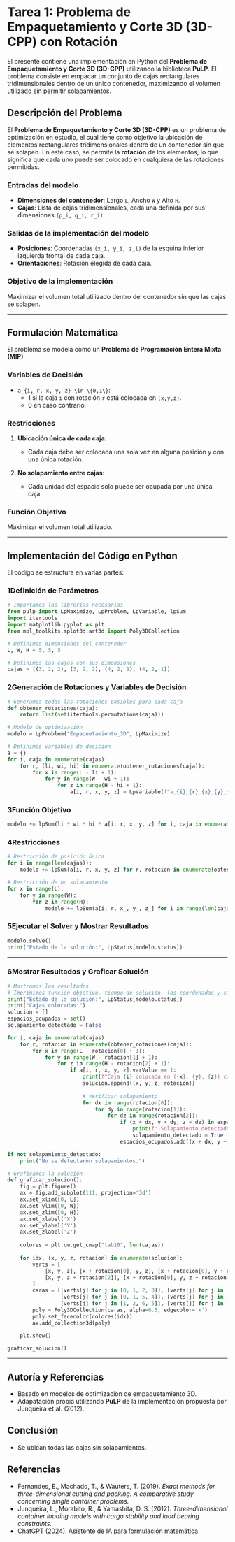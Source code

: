 # Tarea 1: Problema de Empaquetamiento y Corte 3D (3D-CPP) con Rotación

El presente contiene una implementación en Python del **Problema de Empaquetamiento y Corte 3D (3D-CPP)** utilizando la biblioteca **PuLP**. El problema consiste en empacar un conjunto de cajas rectangulares tridimensionales dentro de un único contenedor, maximizando el volumen utilizado sin permitir solapamientos.

## Descripción del Problema

El **Problema de Empaquetamiento y Corte 3D (3D-CPP)** es un problema de optimización en estudio, el cual tiene como objetivo la ubicación de elementos rectangulares tridimensionales dentro de un contenedor sin que se solapen. En este caso, se permite la **rotación** de los elementos, lo que significa que cada uno puede ser colocado en cualquiera de las rotaciones permitidas.

### Entradas del modelo
- **Dimensiones del contenedor**: Largo `L`, Ancho `W` y Alto `H`.
- **Cajas**: Lista de cajas tridimensionales, cada una definida por sus dimensiones `(p_i, q_i, r_i)`.

### Salidas de la implementación del modelo
- **Posiciones**: Coordenadas `(x_i, y_i, z_i)` de la esquina inferior izquierda frontal de cada caja.
- **Orientaciones**: Rotación elegida de cada caja.

### Objetivo de la implementación
Maximizar el volumen total utilizado dentro del contenedor sin que las cajas se solapen.

---

## Formulación Matemática

El problema se modela como un **Problema de Programación Entera Mixta (MIP)**.

### Variables de Decisión
- `a_{i, r, x, y, z} \in \{0,1\}`: 
  - 1 si la caja `i` con rotación `r` está colocada en `(x,y,z)`.
  - 0 en caso contrario.

### Restricciones
1. **Ubicación única de cada caja**:
   - Cada caja debe ser colocada una sola vez en alguna posición y con una única rotación.

2. **No solapamiento entre cajas**:
   - Cada unidad del espacio solo puede ser ocupada por una única caja.

### Función Objetivo
Maximizar el volumen total utilizado.

---

## Implementación del Código en Python

El código se estructura en varias partes:

### 1️**Definición de Parámetros**
```python
# Importamos las librerías necesarias
from pulp import LpMaximize, LpProblem, LpVariable, lpSum
import itertools
import matplotlib.pyplot as plt
from mpl_toolkits.mplot3d.art3d import Poly3DCollection

# Definimos dimensiones del contenedor
L, W, H = 5, 5, 5

# Definimos las cajas con sus dimensiones
cajas = [(3, 2, 2), (3, 2, 2), (4, 2, 1), (4, 2, 1)]
```

### 2️**Generación de Rotaciones y Variables de Decisión**
```python
# Generamos todas las rotaciones posibles para cada caja
def obtener_rotaciones(caja):
    return list(set(itertools.permutations(caja)))

# Modelo de optimización
modelo = LpProblem("Empaquetamiento_3D", LpMaximize)

# Definimos variables de decisión
a = {}
for i, caja in enumerate(cajas):
    for r, (li, wi, hi) in enumerate(obtener_rotaciones(caja)):
        for x in range(L - li + 1):
            for y in range(W - wi + 1):
                for z in range(H - hi + 1):
                    a[i, r, x, y, z] = LpVariable(f"a_{i}_{r}_{x}_{y}_{z}", cat="Binary")
```

### 3️**Función Objetivo**
```python
modelo += lpSum(li * wi * hi * a[i, r, x, y, z] for i, caja in enumerate(cajas) for r, (li, wi, hi) in enumerate(obtener_rotaciones(caja)) for x in range(L - li + 1) for y in range(W - wi + 1) for z in range(H - hi + 1))
```

### 4️**Restricciones**
```python
# Restricción de posición única
for i in range(len(cajas)):
    modelo += lpSum(a[i, r, x, y, z] for r, rotacion in enumerate(obtener_rotaciones(cajas[i])) for x in range(L - rotacion[0] + 1) for y in range(W - rotacion[1] + 1) for z in range(H - rotacion[2] + 1)) == 1
```

```python
# Restricción de no solapamiento
for x in range(L):
    for y in range(W):
        for z in range(H):
            modelo += lpSum(a[i, r, x_, y_, z_] for i in range(len(cajas)) for r, rotacion in enumerate(obtener_rotaciones(cajas[i])) for x_ in range(max(0, x - rotacion[0] + 1), min(x + 1, L - rotacion[0] + 1)) for y_ in range(max(0, y - rotacion[1] + 1), min(y + 1, W - rotacion[1] + 1)) for z_ in range(max(0, z - rotacion[2] + 1), min(z + 1, H - rotacion[2] + 1))) <= 1
```

### 5️**Ejecutar el Solver y Mostrar Resultados**
```python
modelo.solve()
print("Estado de la solución:", LpStatus[modelo.status])
```

---
### 6️**Mostrar Resultados y Graficar Solución**
```python
# Mostramos los resultados
# Imprimimos función objetivo, tiempo de solución, las coordenadas y si hay solapamientos
print("Estado de la solución:", LpStatus[modelo.status])
print("Cajas colocadas:")
solucion = []
espacios_ocupados = set()
solapamiento_detectado = False

for i, caja in enumerate(cajas):
    for r, rotacion in enumerate(obtener_rotaciones(caja)):
        for x in range(L - rotacion[0] + 1):
            for y in range(W - rotacion[1] + 1):
                for z in range(H - rotacion[2] + 1):
                    if a[i, r, x, y, z].varValue == 1:
                        print(f"Caja {i} colocada en ({x}, {y}, {z}) con dimensiones {rotacion}")
                        solucion.append((x, y, z, rotacion))
                        
                        # Verificar solapamiento
                        for dx in range(rotacion[0]):
                            for dy in range(rotacion[1]):
                                for dz in range(rotacion[2]):
                                    if (x + dx, y + dy, z + dz) in espacios_ocupados:
                                        print(f"¡Solapamiento detectado en ({x + dx}, {y + dy}, {z + dz})!")
                                        solapamiento_detectado = True
                                    espacios_ocupados.add((x + dx, y + dy, z + dz))

if not solapamiento_detectado:
    print("No se detectaron solapamientos.")

# Graficamos la solución
def graficar_solucion():
    fig = plt.figure()
    ax = fig.add_subplot(111, projection='3d')
    ax.set_xlim([0, L])
    ax.set_ylim([0, W])
    ax.set_zlim([0, H])
    ax.set_xlabel('X')
    ax.set_ylabel('Y')
    ax.set_zlabel('Z')
    
    colores = plt.cm.get_cmap("tab10", len(cajas))
    
    for idx, (x, y, z, rotacion) in enumerate(solucion):
        verts = [
            [x, y, z], [x + rotacion[0], y, z], [x + rotacion[0], y + rotacion[1], z], [x, y + rotacion[1], z],
            [x, y, z + rotacion[2]], [x + rotacion[0], y, z + rotacion[2]], [x + rotacion[0], y + rotacion[1], z + rotacion[2]], [x, y + rotacion[1], z + rotacion[2]]
        ]
        caras = [[verts[j] for j in [0, 1, 2, 3]], [verts[j] for j in [4, 5, 6, 7]],
                 [verts[j] for j in [0, 1, 5, 4]], [verts[j] for j in [2, 3, 7, 6]],
                 [verts[j] for j in [1, 2, 6, 5]], [verts[j] for j in [0, 3, 7, 4]]]
        poly = Poly3DCollection(caras, alpha=0.5, edgecolor='k')
        poly.set_facecolor(colores(idx))
        ax.add_collection3d(poly)
    
    plt.show()

graficar_solucion()
```

---


## Autoría y Referencias
- Basado en modelos de optimización de empaquetamiento 3D.
- Adapatación propia utilizando **PuLP** de la implementación propuesta por Junqueira et al. (2012).
## Conclusión
- Se ubican todas las cajas sin solapamientos.
## Referencias
- Fernandes, E., Machado, T., & Wauters, T. (2019). *Exact methods for three-dimensional cutting and packing: A comparative study concerning single container problems.*
- Junqueira, L., Morabito, R., & Yamashita, D. S. (2012). *Three-dimensional container loading models with cargo stability and load bearing constraints.*
- ChatGPT (2024). Asistente de IA para formulación matemática.
